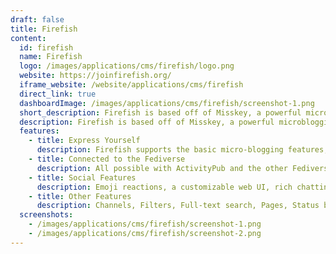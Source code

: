 ```yaml
---
draft: false
title: Firefish
content:
  id: firefish
  name: Firefish
  logo: /images/applications/cms/firefish/logo.png
  website: https://joinfirefish.org/
  iframe_website: /website/applications/cms/firefish
  direct_link: true
  dashboardImage: /images/applications/cms/firefish/screenshot-1.png
  short_description: Firefish is based off of Misskey, a powerful microblogging social media platform in the fediverse.
  description: Firefish is based off of Misskey, a powerful microblogging social media platform in the fediverse.
  features:
    - title: Express Yourself
      description: Firefish supports the basic micro-blogging features, with added ways of creating a fun experience.
    - title: Connected to the Fediverse
      description: All possible with ActivityPub and the other Fediverse platforms that support it, like Mastodon, Pixelfed, Peertube, Akkoma, Friendica, and more...
    - title: Social Features
      description: Emoji reactions, a customizable web UI, rich chatting, and much more!
    - title: Other Features
      description: Channels, Filters, Full-text search, Pages, Status bars, Data import and export, Plugins, API, Webhooks, Cat mode, and many more!
  screenshots:
    - /images/applications/cms/firefish/screenshot-1.png
    - /images/applications/cms/firefish/screenshot-2.png
---
```

